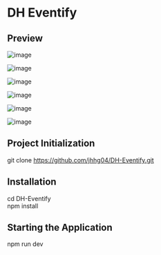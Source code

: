 # DH Eventify 

## Preview
![image](https://github.com/jhhg04/DH-Eventify/assets/52834318/6f69328a-20e7-4c90-801a-138f3ceed4ae)

![image](https://github.com/jhhg04/DH-Eventify/assets/52834318/0805ad2c-f642-42ef-acc7-cbb28c658677)

![image](https://github.com/jhhg04/DH-Eventify/assets/52834318/fe91a51e-8e75-42e0-a893-2bb6de5d4dc7)

![image](https://github.com/jhhg04/DH-Eventify/assets/52834318/3fb962d8-1d32-44fe-9004-d83d400c77cd)

![image](https://github.com/jhhg04/DH-Eventify/assets/52834318/d5cc0fc8-9316-4cac-8de0-e3195daabf0a)

![image](https://github.com/jhhg04/DH-Eventify/assets/52834318/5c385a9e-6ad0-48e9-a15f-d3d45f44be5b)

## Project Initialization
git clone https://github.com/jhhg04/DH-Eventify.git

## Installation
cd DH-Eventify <br/>
npm install

## Starting the Application
npm run dev


